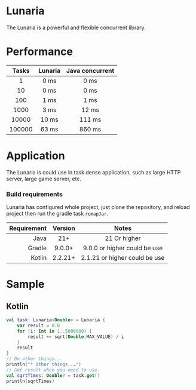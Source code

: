 # Lunaria
The Lunaria is a powerful and flexible concurrent library.

# Performance
|  Tasks   | Lunaria | Java concurrent |
|:--------:|:-------:|:---------------:|
|    1     |  0 ms   |      0 ms       |
|    10    |  0 ms   |      0 ms       |
|   100    |  1 ms   |      1 ms       |
|   1000   |  3 ms   |      12 ms      |
|  10000   |  10 ms  |     111 ms      |
|  100000  |  63 ms  |     860 ms      |

# Application
The Lunaria is could use in task dense application, such as large HTTP server, large game server, etc.

### Build requirements

Lunaria has configured whole project, just clone the repository, and reload project then run the gradle task ```remapJar```.

| Requirement | Version |             Notes             |
|------------:|:-------:|:-----------------------------:|
|        Java |   21+   |         21 Or higher          |
|      Gradle | 9.0.0+  | 9.0.0 or higher could be use  |
|      Kotlin | 2.2.21+ | 2.1.21 or higher could be use |

# Sample
## Kotlin
```kotlin
val task: Lunaria<Double> = Lunaria {
    var result = 0.0
    for (i: Int in 1..5000000) {
        result += sqrt(Double.MAX_VALUE) / i
    }
    result
}
// Do other things...
println("* Other things..…")
// Got result when you need to use.
val sqrtTimes: Double? = task.get()
println(sqrtTimes)
```